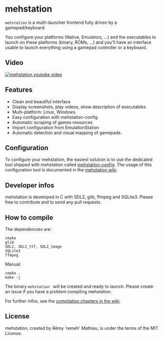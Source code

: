 # mehstation


`mehstation` is a multi-launcher frontend fully driven by a gamepad/keyboard.

You configure your platforms (Native, Emulators, ...) and the executables to launch on these platforms (binary, ROMs, ...) and you'll have an interface usable to launch everything using a gamepad controller or a keyboard.

## Video

[![mehstation youtube video](http://img.youtube.com/vi/g_kv_a5fako/0.jpg)](http://www.youtube.com/watch?v=g_kv_a5fako)

## Features

  * Clean and beautiful interface
  * Display screenshots, play videos, show description of executables
  * Multi-platform: Linux, Windows.
  * Easy configuration with mehstation-config
  * Automatic scraping of games resources
  * Import configuration from EmulationStation
  * Automatic detection and visual mapping of gamepads.

## Configuration

To configure your mehstation, the easiest solution is to use the dedicated tool shipped with mehstation called [mehstation-config](https://github.com/remeh/mehstation-config). The usage of this configuration tool is documented in the [mehstation wiki](https://github.com/remeh/mehstation/wiki).

## Developer infos

mehstation is developed in C with SDL2, glib, ffmpeg and SQLite3.
Please free to contribute and to send any pull requests.

## How to compile

The dependencies are:

```
cmake
glib
SDL2, SDL2_ttf, SDL2_image
SQLite3
ffmpeg
```

Manual:

```
cmake .
make -j
```

The binary `mehstation ` will be created and ready to launch.
Please create an issue if you have a problem compiling mehstation.

For further infos, see the [compilation chapters in the wiki](https://github.com/remeh/mehstation/wiki).


## License

mehstation, created by Rémy 'remeh' Mathieu, is under the terms of the MIT License.
